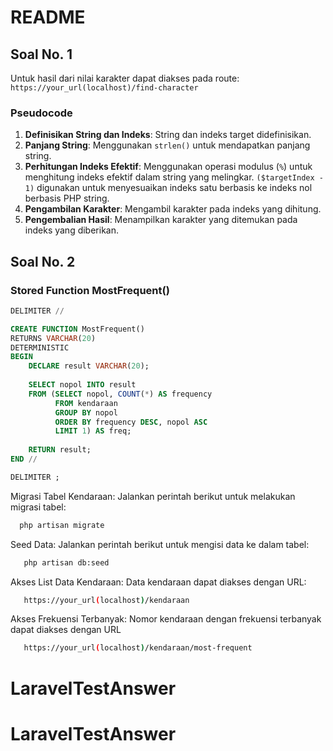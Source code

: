 # README

## Soal No. 1

Untuk hasil dari nilai karakter dapat diakses pada route: `https://your_url(localhost)/find-character`

### Pseudocode

1. **Definisikan String dan Indeks**: String dan indeks target didefinisikan.
2. **Panjang String**: Menggunakan `strlen()` untuk mendapatkan panjang string.
3. **Perhitungan Indeks Efektif**: Menggunakan operasi modulus (`%`) untuk menghitung indeks efektif dalam string yang melingkar. `($targetIndex - 1)` digunakan untuk menyesuaikan indeks satu berbasis ke indeks nol berbasis PHP string.
4. **Pengambilan Karakter**: Mengambil karakter pada indeks yang dihitung.
5. **Pengembalian Hasil**: Menampilkan karakter yang ditemukan pada indeks yang diberikan.

## Soal No. 2

### Stored Function MostFrequent()

```sql
DELIMITER //

CREATE FUNCTION MostFrequent() 
RETURNS VARCHAR(20)
DETERMINISTIC
BEGIN
    DECLARE result VARCHAR(20);
    
    SELECT nopol INTO result
    FROM (SELECT nopol, COUNT(*) AS frequency
          FROM kendaraan
          GROUP BY nopol
          ORDER BY frequency DESC, nopol ASC
          LIMIT 1) AS freq;
    
    RETURN result;
END //

DELIMITER ;
```

Migrasi Tabel Kendaraan: Jalankan perintah berikut untuk melakukan migrasi tabel:

```bash
  php artisan migrate
```

Seed Data: Jalankan perintah berikut untuk mengisi data ke dalam tabel:
```bash
   php artisan db:seed
```

Akses List Data Kendaraan: Data kendaraan dapat diakses dengan URL:
```bash
   https://your_url(localhost)/kendaraan
```

Akses Frekuensi Terbanyak: Nomor kendaraan dengan frekuensi terbanyak dapat diakses dengan URL

```bash
   https://your_url(localhost)/kendaraan/most-frequent
```
# LaravelTestAnswer
# LaravelTestAnswer
